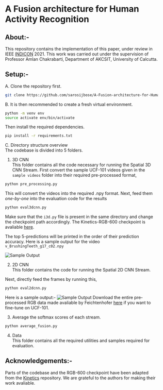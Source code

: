 # A Fusion architecture for Human Activity Recognition

## About:-

This repository contains the implementation of this paper, under review in IEEE [INDICON](https://www.ewh.ieee.org/r10/calcutta/indicon2021/index.html) 2021. This work was carried out under the supervision of Professor Amlan Chakrabarti, Department of AKCSIT, University of Calcutta.

## Setup:-  

A. Clone the repository first.  
```bash
git clone https://github.com/sarosijbose/A-Fusion-architecture-for-Human-Activity-Recognition.git
```

B. It is then recommended to create a fresh virtual environment.
```bash
python -m venv env
source activate env/bin/activate
```
Then install the required dependencies.
```bash
pip install -r requirements.txt
```
C. Directory structure overview  
The codebase is divided into 5 folders. 

1. 3D CNN  
This folder contains all the code necessary for running the Spatial 3D CNN Stream.
First convert the sample UCF-101 videos given in the ```sample videos``` folder into their required pre-processed format,
```bash
python pre_processing.py
```
This will convert the videos into the required .npy format.
Next, feed them *one-by-one* into the evaluation code for the results
```bash
python eval3dcnn.py
```
Make sure that the ```i3d.py``` file is present in the same directory and change the checkpoint path accordingly.
The Kinetics-RGB-600 checkpoint is avaliable [here](https://drive.google.com/drive/folders/1bLwYRzp7Aei1qtNhOcq5C4cnjD27A845?usp=sharing).

The top 5-predictions will be printed in the order of their prediction accuracy.
Here is a sample output for the video ```v_BrushingTeeth_g17_c02.npy```  

![Sample Output](https://github.com/sarosijbose/An-ensemble-architecture-for-Human-Activity-Recognition/blob/main/3D%20CNN/sample_output.jpg)

2. 2D CNN  
This folder contains the code for running the Spatial 2D CNN Stream.

Next, directly feed the frames by running this,
```bash
python eval2dcnn.py
```
Here is a sample output:-
![Sample Output](https://github.com/sarosijbose/An-ensemble-architecture-for-Human-Activity-Recognition/blob/main/2D%20CNN/Sample_output_2dcnn.jpg)
Download the entire pre-processed RGB data made avaliable by Feichtenhofer [here](http://ftp.tugraz.at/pub/feichtenhofer/tsfusion/data/) if you want to fine-tune on UCF-101.

3. Average the softmax scores of each stream.
```bash
python average_fusion.py
```
4. Data   
This folder contains all the required utilities and samples required for evaluation.

## Acknowledgements:-

Parts of the codebase and the RGB-600 checkpoint have been adapted from the [Kinetics](https://github.com/deepmind/kinetics-i3d) repository. 
We are grateful to the authors for making their work avaliable.
